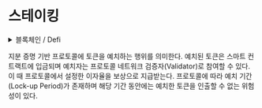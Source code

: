 # 스테이킹

<details>

<summary>블록체인 / Defi</summary>



</details>

지분 증명 기반 프로토콜에 토큰을 예치하는 행위를 의미한다. 예치된 토큰은 스마트 컨트랙트에 입금되며 예치자는 프로토콜 네트워크 검증자(Validator)로 참여할 수 있다. 이 때 프로토콜에서 설정한 이자율을 보상으로 지급받는다. 프로토콜에 따라 예치 기간(Lock-up Period)가 존재하며 해당 기간 동안에는 예치한 토큰을 인출할 수 없는 위험성이 있다.
